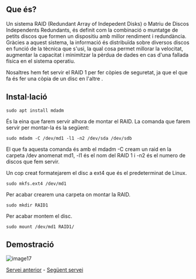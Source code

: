 ## Que és?

Un sistema RAID (Redundant Array of Indepedent Disks) o Matriu de Discos Independents Redundants, és definit com la combinació o muntatge de petits discos que formen un dispositiu amb millor rendiment i redundància. Gràcies a aquest sistema, la informació és distribuïda sobre diversos discos en funció de la tècnica que s'usi, la qual cosa permet millorar la velocitat, augmentar la capacitat i minimitzar la pèrdua de dades en cas d'una fallada física en el sistema operatiu.

Nosaltres hem fet servir el RAID 1 per fer còpies de seguretat, ja que el que fa és fer una còpia de un disc en l'altre .

## Instal·lació

```console
sudo apt install mdadm
```

És la eina que farem servir alhora de montar el RAID. La comanda que farem servir per montar-la és la següent:

```console
sudo mdadm -C /dev/md1 -l1 -n2 /dev/sda /dev/sdb
```
El que fa aquesta comanda és amb el mdadm -C cream un raid en la carpeta /dev anomenat md1, -l1 és el nom del RAID 1 i -n2 és el numero de discos que fem servir.

Un cop creat formatejarem el disc a ext4 que és el predeterminat de Linux.

```console
sudo mkfs.ext4 /dev/md1
```

Per acabar crearem una carpeta on montar la RAID.

```console
sudo mkdir RAID1
```

Per acabar montem el disc.

```console
sudo mount /dev/md1 RAID1/
```

## Demostració

![image17](https://github.com/Proyecto-Sintesi/configs/assets/165918288/80c3fc3f-60ff-4ca2-a8a5-2869dd776919)

<p><a href="https://github.com/Proyecto-Sintesi/configs/tree/main/etc/iscsi">Servei anterior</a> - <a href="https://github.com/Proyecto-Sintesi/configs/blob/main/etc/rsync">Següent servei</a></p>
